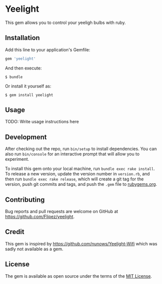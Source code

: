 # Yeelight

This gem allows you to control your yeeligh bulbs with ruby.

## Installation

Add this line to your application's Gemfile:

```ruby
gem 'yeelight'
```

And then execute:

    $ bundle

Or install it yourself as:

    $ gem install yeelight

## Usage

TODO: Write usage instructions here

## Development

After checking out the repo, run `bin/setup` to install dependencies. You can also run `bin/console` for an interactive prompt that will allow you to experiment.

To install this gem onto your local machine, run `bundle exec rake install`. To release a new version, update the version number in `version.rb`, and then run `bundle exec rake release`, which will create a git tag for the version, push git commits and tags, and push the `.gem` file to [rubygems.org](https://rubygems.org).

## Contributing

Bug reports and pull requests are welcome on GitHub at https://github.com/Flipez/yeelight.

## Credit

This gem is inspired by https://github.com/nunows/Yeelight-Wifi which was sadly not available as a gem.


## License

The gem is available as open source under the terms of the [MIT License](http://opensource.org/licenses/MIT).

